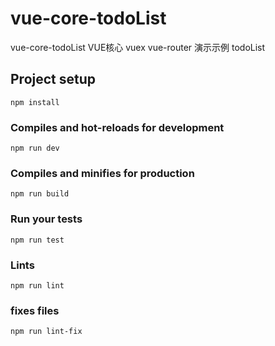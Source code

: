 # vue-core-todoList
vue-core-todoList
VUE核心 vuex vue-router 演示示例 todoList

## Project setup

```
npm install
```

### Compiles and hot-reloads for development

```
npm run dev
```

### Compiles and minifies for production

```
npm run build
```

### Run your tests

```
npm run test
```

### Lints

```
npm run lint
```

### fixes files

```
npm run lint-fix
```
